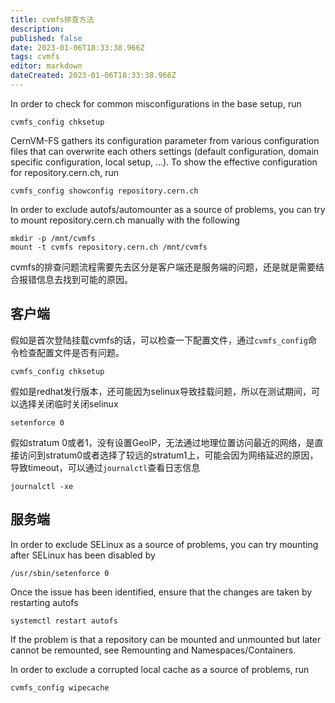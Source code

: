 ```yaml
---
title: cvmfs排查方法
description: 
published: false
date: 2023-01-06T18:33:38.966Z
tags: cvmfs
editor: markdown
dateCreated: 2023-01-06T18:33:38.966Z
---
```


In order to check for common misconfigurations in the base setup, run

```
cvmfs_config chksetup
```
CernVM-FS gathers its configuration parameter from various configuration files that can overwrite each others settings (default configuration, domain specific configuration, local setup, …). To show the effective configuration for repository.cern.ch, run
```
cvmfs_config showconfig repository.cern.ch
```
In order to exclude autofs/automounter as a source of problems, you can try to mount repository.cern.ch manually with the following
```
mkdir -p /mnt/cvmfs
mount -t cvmfs repository.cern.ch /mnt/cvmfs
```

cvmfs的排查问题流程需要先去区分是客户端还是服务端的问题，还是就是需要结合报错信息去找到可能的原因。
## 客户端
假如是首次登陆挂载cvmfs的话，可以检查一下配置文件，通过`cvmfs_config`命令检查配置文件是否有问题。
```
cvmfs_config chksetup
```
假如是redhat发行版本，还可能因为selinux导致挂载问题，所以在测试期间，可以选择关闭临时关闭selinux
```
setenforce 0
```
假如stratum 0或者1，没有设置GeoIP，无法通过地理位置访问最近的网络，是直接访问到stratum0或者选择了较远的stratum1上，可能会因为网络延迟的原因，导致timeout，可以通过`journalctl`查看日志信息
```
journalctl -xe 
```



## 服务端


In order to exclude SELinux as a source of problems, you can try mounting after SELinux has been disabled by
```
/usr/sbin/setenforce 0
```
Once the issue has been identified, ensure that the changes are taken by restarting autofs
```
systemctl restart autofs
```
If the problem is that a repository can be mounted and unmounted but later cannot be remounted, see Remounting and Namespaces/Containers.

In order to exclude a corrupted local cache as a source of problems, run
```
cvmfs_config wipecache
```